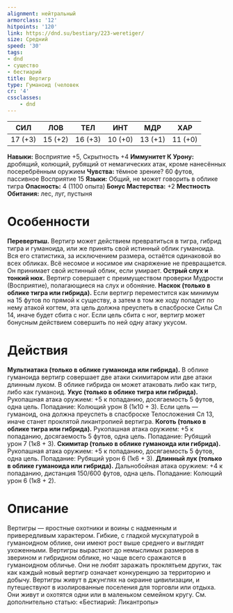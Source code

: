 ```yaml
---
alignment: нейтральный
armorclass: '12'
hitpoints: '120'
link: https://dnd.su/bestiary/223-weretiger/
size: Средний
speed: '30'
tags:
- dnd
- существо
- бестиарий
title: Вертигр
type: Гуманоид (человек
cr: '4'
cssclasses:
    - dnd
---
```



| СИЛ | ЛОВ | ТЕЛ | ИНТ | МДР | ХАР |
|---|---|---|---|---|---|
| 17 (+3) | 15 (+2) | 16 (+3) | 10 (+0) | 13 (+1) | 11 (+0) |
**Навыки:** Восприятие +5, Скрытность +4
**Иммунитет К Урону:** дробящий, колющий, рубящий от немагических атак, кроме нанесённых посеребрённым оружием
**Чувства:** тёмное зрение? 60 футов, пассивное Восприятие 15
**Языки:** Общий, не может говорить в облике тигра
**Опасность:** 4 (1100 опыта)
**Бонус Мастерства:** +2
**Местность Обитания:** лес, луг, пустыня


# Особенности
**Перевертыш.** Вертигр может действием превратиться в тигра, гибрид тигра и гуманоида, или же принять свой истинный облик гуманоида. Вся его статистика, за исключением размера, остаётся одинаковой во всех обликах. Всё несомое и носимое им снаряжение не превращается. Он принимает свой истинный облик, если умирает.
**Острый слух и тонкий нюх.** Вертигр совершает с преимуществом проверки Мудрости (Восприятие), полагающиеся на слух и обоняние.
**Наскок (только в облике тигра или гибрида).** Если вертигр переместится как минимум на 15 футов по прямой к существу, а затем в том же ходу попадет по нему атакой когтем, эта цель должна преуспеть в спасброске Силы Сл 14, иначе будет сбита с ног. Если цель сбита с ног, вертигр может бонусным действием совершить по ней одну атаку укусом.


# Действия
**Мультиатака (только в облике гуманоида или гибрида).** В облике гуманоида вертигр совершает две атаки скимитаром или две атаки длинным луком. В облике гибрида он может атаковать либо как тигр, либо как гуманоид.
**Укус (только в облике тигра или гибрида).** Рукопашная атака оружием: +5 к попаданию, досягаемость 5 футов, одна цель. Попадание: Колющий урон 8 (1к10 + 3). Если цель — гуманоид, она должна преуспеть в спасброске Телосложения Сл 13, иначе станет проклятой ликантропией вертигра.
**Коготь (только в облике тигра или гибрида).** Рукопашная атака оружием: +5 к попаданию, досягаемость 5 футов, одна цель. Попадание: Рубящий урон 7 (1к8 + 3).
**Скимитар (только в облике гуманоида или гибрида).** Рукопашная атака оружием: +5 к попаданию, досягаемость 5 футов, одна цель. Попадание: Рубящий урон 6 (1к6 + 3).
**Длинный лук (только в облике гуманоида или гибрида).** Дальнобойная атака оружием: +4 к попаданию, дистанция 150/600 футов, одна цель. Попадание: Колющий урон 6 (1к8 + 2).


# Описание
Вертигры — яростные охотники и воины с надменным и привередливым характером. Гибкие, с гладкой мускулатурой в гуманоидном облике, они имеют рост выше среднего и выглядят ухоженными. Вертигры вырастают до немыслимых размеров в зверином и гибридном облике, но чаще всего сражаются в гуманоидном обличье. Они не любят заражать проклятьем других, так как каждый новый вертигр означает конкуренцию за территорию и добычу. Вертигры живут в джунглях на окраине цивилизации, и путешествуют в изолированные поселения для торговли или отдыха. Они живут и охотятся одни или в маленьком семейном кругу. См. дополнительно статью: «Бестиарий: Ликантропы»